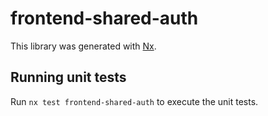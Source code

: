 # frontend-shared-auth

This library was generated with [Nx](https://nx.dev).

## Running unit tests

Run `nx test frontend-shared-auth` to execute the unit tests.
